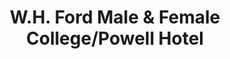 ---
layout: repo
title: "W.H. Ford Male & Female College/Powell Hotel"
id: 17177
permalink: repos/17177/
---